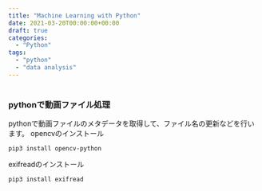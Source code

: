 ```yaml
---
title: "Machine Learning with Python"
date: 2021-03-20T00:00:00+00:00
draft: true
categories:
  - "Python"
tags:
  - "python"
  - "data analysis"
---
```



#


### pythonで動画ファイル処理

pythonで動画ファイルのメタデータを取得して、ファイル名の更新などを行います。
opencvのインストール
```
pip3 install opencv-python
```
exifreadのインストール

```
pip3 install exifread
```
